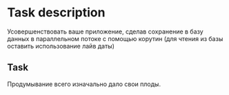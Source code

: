 # Task description
Усовершенствовать ваше приложение, сделав сохранение в базу данных в параллельном потоке с помощью корутин (для чтения из базы оставить использование лайв даты)


## Task
Продумывание всего изначально дало свои плоды.
